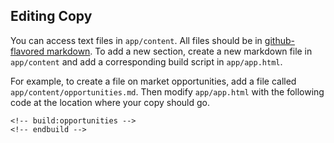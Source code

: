 ## Editing Copy

You can access text files in `app/content`. All files should be in [github-flavored markdown](https://help.github.com/articles/github-flavored-markdown/). To add a new section, create a new markdown file in `app/content` and add a corresponding build script in `app/app.html`.

For example, to create a file on market opportunities, add a file called `app/content/opportunities.md`. Then modify `app/app.html` with the following code at the location where your copy should go.

```(html)
<!-- build:opportunities -->
<!-- endbuild -->
```